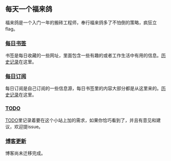 ## 每天一个福来鸽

福来鸽是一个入门一年的搬砖工程师，奉行福来鸽多了不怕倒的策略，疯狂立flag。

### [每日书签](./mark/index.md)

书签是每日收藏的一些网址，里面包含一些有趣的或者工作生活中有用的信息。[历史记录](./mark/bookmark.md)在这里。

### [每日订阅](./feed/index.md)

每日订阅是自己订阅的一些信息源，每日书签里的内容大部分都是从这里来的。[历史记录](./feed/bookmark.md)在这里。

### [TODO](./todo.md)

[TODO](./todo.md)里记录着要在这个小站上加的需求，如果你恰巧看到了，并且有意见和建议，欢迎提issue。

### [博客更新](./blog/README.md)

博客尚未迁移完成。
